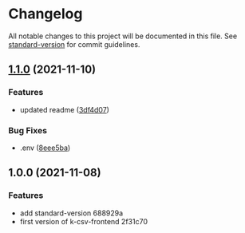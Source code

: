 # Changelog

All notable changes to this project will be documented in this file. See [standard-version](https://github.com/conventional-changelog/standard-version) for commit guidelines.

## [1.1.0](https://github.com/AnthonyLzq/k-csv-frontend/compare/v1.0.0...v1.1.0) (2021-11-10)


### Features

* updated readme ([3df4d07](https://github.com/AnthonyLzq/k-csv-frontend/commit/3df4d0792b37334a5b086fed6f4dded21bb63808))


### Bug Fixes

* .env ([8eee5ba](https://github.com/AnthonyLzq/k-csv-frontend/commit/8eee5baeb5393b47bd83358fc98f23f5402d98e0))

## 1.0.0 (2021-11-08)


### Features

* add standard-version 688929a
* first version of k-csv-frontend 2f31c70

